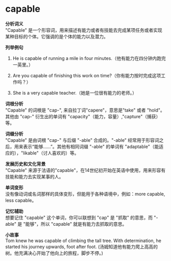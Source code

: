 # capable

**分析词义**  
"Capable" 是一个形容词，用来描述有能力或者有技能去完成某项任务或者实现某种目标的个体。它强调的是个体的能力以及潜力。

  

**列举例句**

  

1.  He is capable of running a mile in four minutes.（他有能力在四分钟内跑完一英里。）
    
      
    
2.  Are you capable of finishing this work on time?（你有能力按时完成这项工作吗？）
    
      
    
3.  She is a very capable teacher.（她是一位很有能力的老师。）
    
      
    

  

**词根分析**  
"Capable" 的词根是 "cap-", 来自拉丁词"capere"，意思是"take" 或者 "hold"。其他由 "cap-" 衍生出的单词有 "capacity"（能力，容量）,"capture"（捕获）等。

  

**词缀分析**  
"Capable" 是由词根 "cap-" 与后缀 "-able" 合成的。"-able" 经常用于形容词之后，用来表示“能够……”。其他有相同词缀 "-able" 的单词有 "adaptable"（能适应的），"likable"（讨人喜欢的）等。

  

**发展历史和文化背景**  
"Capable" 来源于法语的"capable"，在14世纪初开始在英语中使用，用来形容有技能和能力去实现某事的人。

  

**单词变形**  
没有像动词或名词那样的具体变形，但能用于各种语境中，例如：more capable, less capable。

  

**记忆辅助**  
想要记住 "capable" 这个单词，你可以联想到 "cap" 是 "抓取" 的意思，而 "-able" 是 "能够"，所以 "capable" 就是有能力去抓取的意思。

  

**小故事**  
Tom knew he was capable of climbing the tall tree. With determination, he started his journey upwards, foot after foot. (汤姆知道他有能力爬上高高的树。他充满决心开始了他向上的旅程，脚步不停。)
